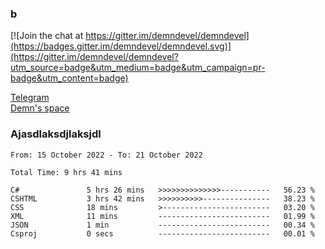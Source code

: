 ### b

[![Join the chat at https://gitter.im/demndevel/demndevel](https://badges.gitter.im/demndevel/demndevel.svg)](https://gitter.im/demndevel/demndevel?utm_source=badge&utm_medium=badge&utm_campaign=pr-badge&utm_content=badge)

[Telegram](https://t.me/demnometa) <br>
[Demn's space](http://demns.space)

### Ajasdlaksdjlaksjdl

<!--START_SECTION:waka-->

```text
From: 15 October 2022 - To: 21 October 2022

Total Time: 9 hrs 41 mins

C#               5 hrs 26 mins   >>>>>>>>>>>>>>-----------   56.23 %
CSHTML           3 hrs 42 mins   >>>>>>>>>>---------------   38.23 %
CSS              18 mins         >------------------------   03.20 %
XML              11 mins         -------------------------   01.99 %
JSON             1 min           -------------------------   00.34 %
Csproj           0 secs          -------------------------   00.01 %
```

<!--END_SECTION:waka-->

